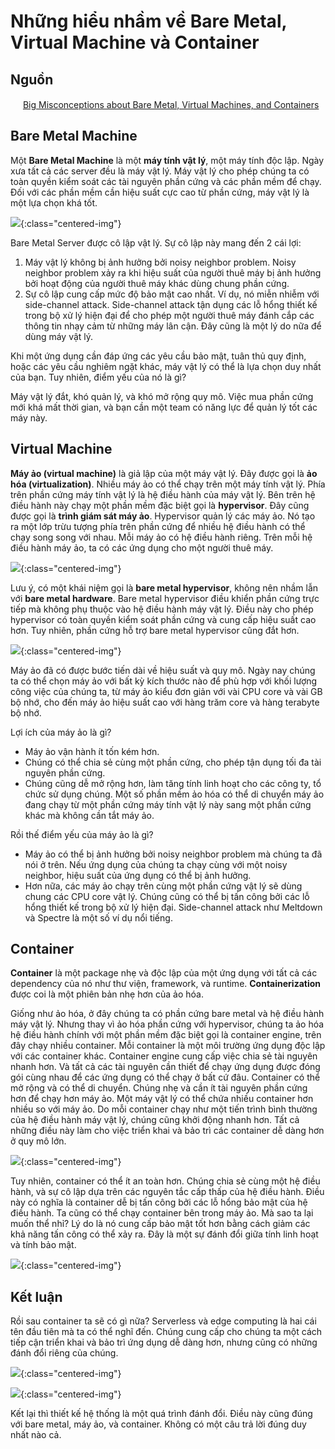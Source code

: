 # Những hiểu nhầm về Bare Metal, Virtual Machine và Container

## Nguồn

<img src="../../assets/images/bytebytego.png" width="16" height="16"/> [Big Misconceptions about Bare Metal, Virtual Machines, and Containers](https://www.youtube.com/watch?v=Jz8Gs4UHTO8)

## Bare Metal Machine

Một **Bare Metal Machine** là một **máy tính vật lý**, một máy tính độc lập. Ngày xưa tất cả các server đều là máy vật lý. Máy vật lý cho phép chúng ta có toàn quyền kiểm soát các tài nguyên phần cứng và các phần mềm để chạy. Đối với các phần mềm cần hiệu suất cực cao từ phần cứng, máy vật lý là một lựa chọn khá tốt.

![](../assets/ByteByteGo/container_concepts/figure1.png){:class="centered-img"}

Bare Metal Server được cô lập vật lý. Sự cô lập này mang đến 2 cái lợi:

1. Máy vật lý không bị ảnh hưởng bởi noisy neighbor problem. Noisy neighbor problem xảy ra khi hiệu suất của người thuê máy bị ảnh hưởng bởi hoạt động của người thuê máy khác dùng chung phần cứng.
2. Sự cô lập cung cấp mức độ bảo mật cao nhất. Ví dụ, nó miễn nhiễm với side-channel attack. Side-channel attack tận dụng các lỗ hổng thiết kế trong bộ xử lý hiện đại để cho phép một người thuê máy đánh cắp các thông tin nhạy cảm từ những máy lân cận. Đây cũng là một lý do nữa để dùng máy vật lý.

Khi một ứng dụng cần đáp ứng các yêu cầu bảo mật, tuân thủ quy định, hoặc các yêu cầu nghiêm ngặt khác, máy vật lý có thể là lựa chọn duy nhất của bạn. Tuy nhiên, điểm yếu của nó là gì?

Máy vật lý đắt, khó quản lý, và khó mở rộng quy mô. Việc mua phần cứng mới khá mất thời gian, và bạn cần một team có năng lực để quản lý tốt các máy này.

## Virtual Machine

**Máy ảo (virtual machine)** là giả lập của một máy vật lý. Đây được gọi là **ảo hóa (virtualization)**. Nhiều máy ảo có thể chạy trên một máy tính vật lý. Phía trên phần cứng máy tính vật lý là hệ điều hành của máy vật lý. Bên trên hệ điều hành này chạy một phần mềm đặc biệt gọi là **hypervisor**. Đây cũng được gọi là **trình giám sát máy ảo**. Hypervisor quản lý các máy ảo. Nó tạo ra một lớp trừu tượng phía trên phần cứng để nhiều hệ điều hành có thể chạy song song với nhau. Mỗi máy ảo có hệ điều hành riêng. Trên mỗi hệ điều hành máy ảo, ta có các ứng dụng cho một người thuê máy.

![](../assets/ByteByteGo/container_concepts/figure2.png){:class="centered-img"}

Lưu ý, có một khái niệm gọi là **bare metal hypervisor**, không nên nhầm lẫn với **bare metal hardware**. Bare metal hypervisor điều khiển phần cứng trực tiếp mà không phụ thuộc vào hệ điều hành máy vật lý. Điều này cho phép hypervisor có toàn quyền kiểm soát phần cứng và cung cấp hiệu suất cao hơn. Tuy nhiên, phần cứng hỗ trợ bare metal hypervisor cũng đắt hơn.

![](../assets/ByteByteGo/container_concepts/figure3.png){:class="centered-img"}

Máy ảo đã có được bước tiến dài về hiệu suất và quy mô. Ngày nay chúng ta có thể chọn máy ảo với bất kỳ kích thước nào để phù hợp với khối lượng công việc của chúng ta, từ máy ảo kiểu đơn giản với vài CPU core và vài GB bộ nhớ, cho đến máy ảo hiệu suất cao với hàng trăm core và hàng terabyte bộ nhớ. 

Lợi ích của máy ảo là gì?

- Máy ảo vận hành ít tốn kém hơn.
- Chúng có thể chia sẻ cùng một phần cứng, cho phép tận dụng tối đa tài nguyên phần cứng.
- Chúng cũng dễ mở rộng hơn, làm tăng tính linh hoạt cho các công ty, tổ chức sử dụng chúng. Một số phần mềm ảo hóa có thể di chuyển máy ảo đang chạy từ một phần cứng máy tính vật lý này sang một phần cứng khác mà không cần tắt máy ảo.

Rồi thế điểm yếu của máy ảo là gì?

- Máy ảo có thể bị ảnh hưởng bởi noisy neighbor problem mà chúng ta đã nói ở trên. Nếu ứng dụng của chúng ta chạy cùng với một noisy neighbor, hiệu suất của ứng dụng có thể bị ảnh hưởng.
- Hơn nữa, các máy ảo chạy trên cùng một phần cứng vật lý sẽ dùng chung các CPU core vật lý. Chúng cũng có thể bị tấn công bởi các lỗ hổng thiết kế trong bộ xử lý hiện đại. Side-channel attack như Meltdown và Spectre là một số ví dụ nổi tiếng.

## Container

**Container** là một package nhẹ và độc lập của một ứng dụng với tất cả các dependency của nó như thư viện, framework, và runtime. **Containerization** được coi là một phiên bản nhẹ hơn của ảo hóa.

Giống như ảo hóa, ở đây chúng ta có phần cứng bare metal và hệ điều hành máy vật lý. Nhưng thay vì ảo hóa phần cứng với hypervisor, chúng ta ảo hóa hệ điều hành chính với một phần mềm đặc biệt gọi là container engine, trên đây chạy nhiều container. Mỗi container là một môi trường ứng dụng độc lập với các container khác. Container engine cung cấp việc chia sẻ tài nguyên nhanh hơn. Và tất cả các tài nguyên cần thiết để chạy ứng dụng được đóng gói cùng nhau để các ứng dụng có thể chạy ở bất cứ đâu. Container có thể mở rộng và có thể di chuyển. Chúng nhẹ và cần ít tài nguyên phần cứng hơn để chạy hơn máy ảo. Một máy vật lý có thể chứa nhiều container hơn nhiều so với máy ảo. Do mỗi container chạy như một tiến trình bình thường của hệ điều hành máy vật lý, chúng cũng khởi động nhanh hơn. Tất cả những điều này làm cho việc triển khai và bảo trì các container dễ dàng hơn ở quy mô lớn.

![](../assets/ByteByteGo/container_concepts/figure4.png){:class="centered-img"}

Tuy nhiên, container có thể ít an toàn hơn. Chúng chia sẻ cùng một hệ điều hành, và sự cô lập dựa trên các nguyên tắc cấp thấp của hệ điều hành. Điều này có nghĩa là container dễ bị tấn công bởi các lỗ hổng bảo mật của hệ điều hành. Ta cũng có thể chạy container bên trong máy ảo. Mà sao ta lại muốn thể nhỉ? Lý do là nó cung cấp bảo mật tốt hơn bằng cách giảm các khả năng tấn công có thể xảy ra. Đây là một sự đánh đổi giữa tính linh hoạt và tính bảo mật.

![](../assets/ByteByteGo/container_concepts/figure5.png){:class="centered-img"}

## Kết luận

Rồi sau container ta sẽ có gì nữa? Serverless và edge computing là hai cái tên đầu tiên mà ta có thể nghĩ đến. Chúng cung cấp cho chúng ta một cách tiếp cận triển khai và bảo trì ứng dụng dễ dàng hơn, nhưng cũng có những đánh đổi riêng của chúng.

![](../assets/ByteByteGo/container_concepts/figure6.png){:class="centered-img"}

![](../assets/ByteByteGo/container_concepts/figure7.png){:class="centered-img"}

Kết lại thì thiết kế hệ thống là một quá trình đánh đổi. Điều này cũng đúng với bare metal, máy ảo, và container. Không có một câu trả lời đúng duy nhất nào cả.
